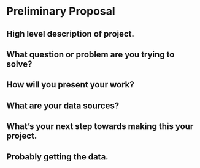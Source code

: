# Preliminary Proposal

## High level description of project.

## What question or problem are you trying to solve?

## How will you present your work?

## What are your data sources?

## What’s your next step towards making this your project.

## Probably getting the data.
